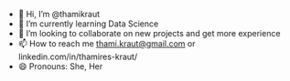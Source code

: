 - 👋 Hi, I’m @thamikraut
- 🌱 I’m currently learning Data Science
- 💞️ I’m looking to collaborate on new projects and get more experience
- 📫 How to reach me thami.kraut@gmail.com or linkedin.com/in/thamires-kraut/
- 😄 Pronouns: She, Her

<!---
thamikraut/thamikraut is a ✨ special ✨ repository because its `README.md` (this file) appears on your GitHub profile.
You can click the Preview link to take a look at your changes.
--->
